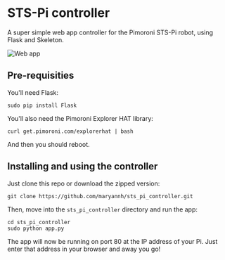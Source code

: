 # STS-Pi controller

A super simple web app controller for the Pimoroni STS-Pi robot, using Flask and Skeleton.

![Web app](web_app.jpg)

## Pre-requisities

You'll need Flask:

```
sudo pip install Flask
```

You'll also need the Pimoroni Explorer HAT library:

```
curl get.pimoroni.com/explorerhat | bash
```

And then you should reboot.

## Installing and using the controller

Just clone this repo or download the zipped version:

```
git clone https://github.com/maryannh/sts_pi_controller.git
```

Then, move into the `sts_pi_controller` directory and run the app:

```
cd sts_pi_controller
sudo python app.py
```

The app will now be running on port 80 at the IP address of your Pi. Just
enter that address in your browser and away you go!
